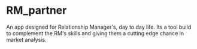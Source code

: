 # RM_partner
An app designed for Relationship Manager's, day to day life. Its a tool build to complement the RM's skills and giving them a cutting edge chance in market analysis.
